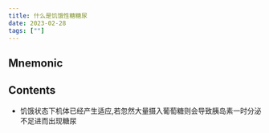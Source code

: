 ```yaml
---
title: 什么是饥饿性糖糖尿
date: 2023-02-28
tags: [""]
--- 
```


## Mnemonic

## Contents

- 饥饿状态下机体已经产生适应,若忽然大量摄入葡萄糖则会导致胰岛素一时分泌不足进而出现糖尿
